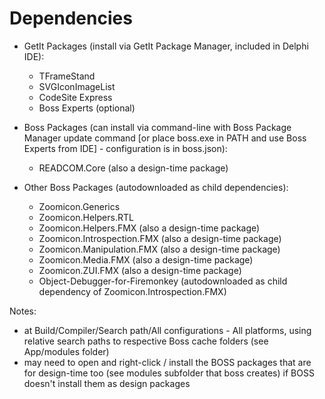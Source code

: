 # Dependencies

+ GetIt Packages (install via GetIt Package Manager, included in Delphi IDE):
    - TFrameStand
    - SVGIconImageList
    - CodeSite Express
    - Boss Experts (optional)

+ Boss Packages (can install via command-line with Boss Package Manager update command [or place boss.exe in PATH and use Boss Experts from IDE] - configuration is in boss.json):
    - READCOM.Core (also a design-time package)
+ Other Boss Packages (autodownloaded as child dependencies):
    - Zoomicon.Generics
    - Zoomicon.Helpers.RTL
    - Zoomicon.Helpers.FMX (also a design-time package)
    - Zoomicon.Introspection.FMX (also a design-time package)
    - Zoomicon.Manipulation.FMX (also a design-time package)
    - Zoomicon.Media.FMX (also a design-time package)
    - Zoomicon.ZUI.FMX (also a design-time package)
    - Object-Debugger-for-Firemonkey (autodownloaded as child dependency of Zoomicon.Introspection.FMX)

Notes:
- at Build/Compiler/Search path/All configurations - All platforms, using relative search paths to respective Boss cache folders (see App/modules folder)
- may need to open and right-click / install the BOSS packages that are for design-time too (see modules subfolder that boss creates) if BOSS doesn't install them as design packages


